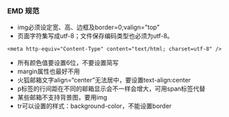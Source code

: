 ### EMD 规范

- img必须设定宽、高、边框及border=0;valign="top"
- 页面字符集写成utf-8；文件保存编码类型也必须为utf-8。
```
<meta http-equiv="Content-Type" content="text/html; charset=utf-8" />
```
- 所有颜色值要设置6位，不要设置简写
- margin属性也最好不用
- 火狐邮箱文字align=“center”无法居中，要设置text-align:center
- p标签的行间距在不同的邮箱显示会不一样会增大，可用span标签代替
- 某些邮箱不支持背景图，要用img
- tr可以设置的样式：background-color，不能设置border